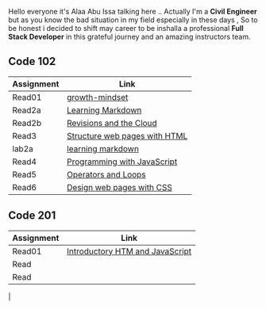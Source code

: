  Hello everyone it's Alaa Abu Issa talking here
.. Actually I'm a **Civil Engineer** but as you know the bad situation in my field especially in these days ,
So to be honest i decided to shift may career to be inshalla a professional **Full Stack Developer** in this grateful journey and an amazing instructors team.

## Code 102
|   Assignment  |                       Link                        |
| --------------|-------------------------------------------------  |
|    Read01     |  [growth-mindset](read1/Read01.md)                |
|    Read2a     |  [Learning Markdown](read1/Read2a.md)             |
|    Read2b     |  [Revisions and the Cloud](read1/Read2b.md)       |
|    Read3      |  [Structure web pages with HTML](read1/Read3.md)  |
|    lab2a      |  [learning markdown](read1/Lab2.md)               |
|    Read4      |  [Programming with JavaScript](read1/Read4.md)    |   
|    Read5      |  [Operators and Loops](read1/Read5.md)            |
|    Read6      |  [Design web pages with CSS](read1/Read6.md)      |
 



## Code 201
|   Assignment  |                       Link                              |
| --------------|-------------------------------------------------------- |
|    Read01     | [Introductory HTM and JavaScript](read2/Read01.md)      |
|    Read       |                                                         |
|    Read       |                                                         | 
|    

